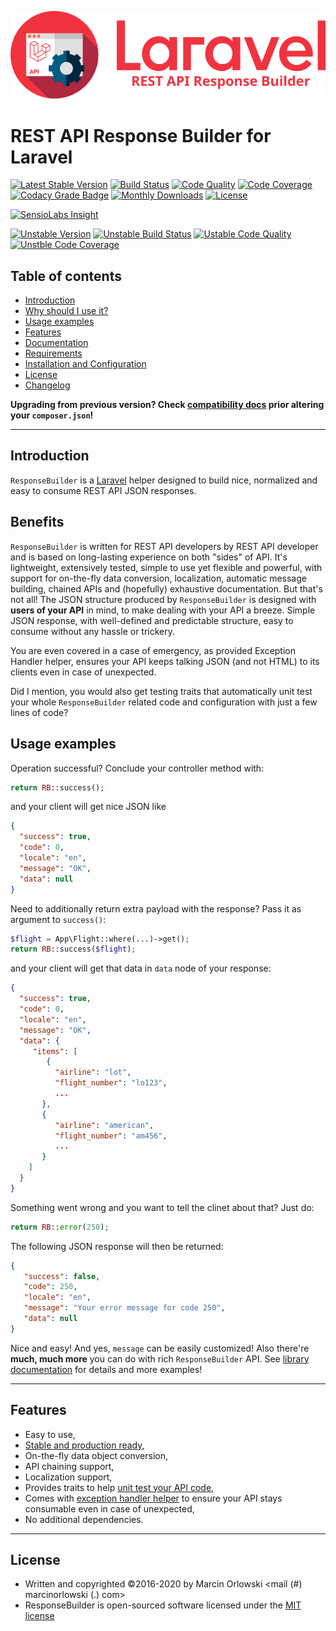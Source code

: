 ![REST API Response Builder for Laravel](docs/img/logo.png)

# REST API Response Builder for Laravel #

[![Latest Stable Version](https://poser.pugx.org/marcin-orlowski/laravel-api-response-builder/v/stable)](https://packagist.org/packages/marcin-orlowski/laravel-api-response-builder)
[![Build Status](https://travis-ci.org/MarcinOrlowski/laravel-api-response-builder.svg?branch=master)](https://travis-ci.org/MarcinOrlowski/laravel-api-response-builder)
[![Code Quality](https://scrutinizer-ci.com/g/MarcinOrlowski/laravel-api-response-builder/badges/quality-score.png?b=master)](https://scrutinizer-ci.com/g/MarcinOrlowski/laravel-api-response-builder/?branch=master)
[![Code Coverage](https://scrutinizer-ci.com/g/MarcinOrlowski/laravel-api-response-builder/badges/coverage.png?b=master)](https://scrutinizer-ci.com/g/MarcinOrlowski/laravel-api-response-builder/?branch=master)
[![Codacy Grade Badge](https://api.codacy.com/project/badge/Grade/44f427e872e2480597bde0242417a2a7)](https://www.codacy.com/app/MarcinOrlowski/laravel-api-response-builder)
[![Monthly Downloads](https://poser.pugx.org/marcin-orlowski/laravel-api-response-builder/d/monthly)](https://packagist.org/packages/marcin-orlowski/laravel-api-response-builder)
[![License](https://poser.pugx.org/marcin-orlowski/laravel-api-response-builder/license)](https://packagist.org/packages/marcin-orlowski/laravel-api-response-builder)

[![SensioLabs Insight](https://insight.sensiolabs.com/projects/5c5f4dc1-41d5-49f9-b4ba-6268aa3fea00/big.png)](https://insight.sensiolabs.com/projects/5c5f4dc1-41d5-49f9-b4ba-6268aa3fea00)

[![Unstable Version](https://poser.pugx.org/marcin-orlowski/laravel-api-response-builder/v/unstable)](https://packagist.org/packages/marcin-orlowski/laravel-api-response-builder)
[![Unstable Build Status](https://travis-ci.org/MarcinOrlowski/laravel-api-response-builder.svg?branch=dev)](https://travis-ci.org/MarcinOrlowski/laravel-api-response-builder)
[![Ustable Code Quality](https://scrutinizer-ci.com/g/MarcinOrlowski/laravel-api-response-builder/badges/quality-score.png?b=dev)](https://scrutinizer-ci.com/g/MarcinOrlowski/laravel-api-response-builder/?branch=dev)
[![Unstble Code Coverage](https://scrutinizer-ci.com/g/MarcinOrlowski/laravel-api-response-builder/badges/coverage.png?b=dev)](https://scrutinizer-ci.com/g/MarcinOrlowski/laravel-api-response-builder/?branch=dev)

## Table of contents ##

 * [Introduction](#introduction)
 * [Why should I use it?](#benefits)
 * [Usage examples](#usage-examples)
 * [Features](#features)
 * [Documentation](docs/docs.md)
 * [Requirements](docs/docs.md#requirements)
 * [Installation and Configuration](docs/docs.md#installation-and-configuration)
 * [License](#license)
 * [Changelog](CHANGES.md)

 **Upgrading from previous version? Check [compatibility docs](docs/compatibility.md) prior altering your `composer.json`!**

----

## Introduction ##

 `ResponseBuilder` is a [Laravel](https://laravel.com/) helper designed to build nice, normalized and easy to consume REST API
 JSON responses.

## Benefits ##

 `ResponseBuilder` is written for REST API developers by REST API developer and is based on long-lasting experience on both
 "sides" of API. It's lightweight, extensively tested, simple to use yet flexible and powerful, with support for on-the-fly
 data conversion, localization, automatic message building, chained APIs and (hopefully) exhaustive documentation.
 But that's not all! The JSON structure produced by `ResponseBuilder` is designed with **users of your API** in mind,
 to make dealing with your API a breeze. Simple JSON response, with well-defined and predictable structure, easy to
 consume without any hassle or trickery.

 You are even covered in a case of emergency, as provided Exception Handler helper, ensures your API keeps talking JSON (and
 not HTML) to its clients even in case of unexpected.

 Did I mention, you would also get testing traits that automatically unit test your whole `ResponseBuilder` related code
 and configuration with just a few lines of code?

## Usage examples ##

 Operation successful? Conclude your controller method with:

```php
return RB::success();
```

 and your client will get nice JSON like

```json
{
  "success": true,
  "code": 0,
  "locale": "en",
  "message": "OK",
  "data": null
}
```

 Need to additionally return extra payload with the response? Pass it as
 argument to `success()`:

```php
$flight = App\Flight::where(...)->get();
return RB::success($flight); 
```

 and your client will get that data in `data` node of your response:

```json
{
  "success": true,
  "code": 0,
  "locale": "en",
  "message": "OK",
  "data": {
     "items": [
        {
          "airline": "lot",
          "flight_number": "lo123",
          ...
       },
       {
          "airline": "american",
          "flight_number": "am456",
          ...
       }
    ]
  }
}
```

 Something went wrong and you want to tell the clinet about that? Just do:

```php
return RB::error(250);
```

 The following JSON response will then be returned:

```json
{
   "success": false,
   "code": 250,
   "locale": "en",
   "message": "Your error message for code 250",
   "data": null
}
```

 Nice and easy! And yes, `message` can be easily customized! Also there're **much, much more** you can do with
 rich `ResponseBuilder` API. See [library documentation](docs/docs.md) for details and more examples!

----

## Features ##

 * Easy to use,
 * [Stable and production ready](https://travis-ci.org/MarcinOrlowski/laravel-api-response-builder),
 * On-the-fly data object conversion,
 * API chaining support,
 * Localization support,
 * Provides traits to help [unit test your API code](docs/testing.md),
 * Comes with [exception handler helper](docs/exceptions.md) to ensure your API stays consumable even in case of unexpected,
 * No additional dependencies.

----

## License ##

 * Written and copyrighted &copy;2016-2020 by Marcin Orlowski <mail (#) marcinorlowski (.) com>
 * ResponseBuilder is open-sourced software licensed under the [MIT license](http://opensource.org/licenses/MIT)
